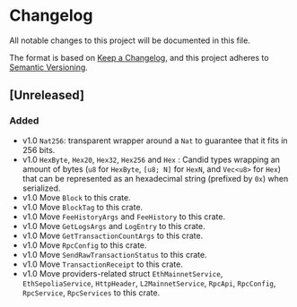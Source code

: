 # Changelog

All notable changes to this project will be documented in this file.

The format is based on [Keep a Changelog](https://keepachangelog.com/en/1.0.0/),
and this project adheres to [Semantic Versioning](https://semver.org/spec/v2.0.0.html).

## [Unreleased]

### Added

- v1.0 `Nat256`: transparent wrapper around a `Nat` to guarantee that it fits in 256 bits.
- v1.0 `HexByte`, `Hex20`, `Hex32`, `Hex256` and `Hex` : Candid types wrapping an amount of bytes (`u8` for `HexByte`,
  `[u8; N]` for `HexN`, and `Vec<u8>` for `Hex`) that can be represented as an hexadecimal string (prefixed by `0x`)
  when serialized.
- v1.0 Move `Block` to this crate.
- v1.0 Move `BlockTag` to this crate.
- v1.0 Move `FeeHistoryArgs` and `FeeHistory` to this crate.
- v1.0 Move `GetLogsArgs` and `LogEntry` to this crate.
- v1.0 Move `GetTransactionCountArgs` to this crate.
- v1.0 Move `RpcConfig` to this crate.
- v1.0 Move `SendRawTransactionStatus` to this crate.
- v1.0 Move `TransactionReceipt` to this crate.
- v1.0 Move providers-related struct `EthMainnetService`, `EthSepoliaService`, `HttpHeader`, `L2MainnetService`,
  `RpcApi`, `RpcConfig`,
  `RpcService`, `RpcServices` to this crate.
